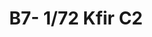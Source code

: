 ---
layout: product
title: "B7- 1/72 Kfir C2"
price: "1500" 
desc: "Maketa"
img_path: "/assets/img/HASE 00237.webp"
brand: "Hasegawa"
available: true
special_offer: false
new: true
soon: false
cat: "010000"
subcat: "015700"
subsubcat: "0N/A"
sifra: "HASE 00237"
popular: false
---